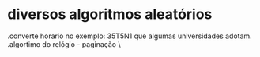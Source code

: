 # diversos algoritmos aleatórios 
.converte horario no exemplo: 35T5N1 que algumas universidades adotam.\
\.algortimo do relógio - paginação \
